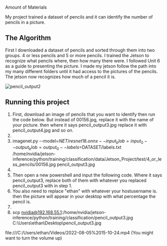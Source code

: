 Amount of Materials

My project trained a dataset of pencils and it can identify the number of pencils in a picture.


## The Algorithm

First I downloaded a dataset of pencils and sorted through them into two groups. 4 or less pencils and 5 or more pencils. I trained the Jetson to recognize what pencils where, then how many there were. I followed Unit 6 as a guide to presenting the picture. I made my jetson follow the path into my many different folders until it had access to the pictures of the pencils. The jetson now recognizes how much of a pencil it is.

![pencil_output2](https://user-images.githubusercontent.com/108011081/183142437-cac5dbfd-0908-4460-b7f7-7a567d3561cf.jpg)


## Running this project

1. First, download an image of pencils that you want to identify then run the code below. But instead of 00156.jpg, replace it with the name of your picture. then where it says pencil_output3.jpg replace it with pencil_output4.jpg and so on.
2. 
3. imagenet.py --model=$NET/resnet18.onnx --input_blob=input_0 --output_blob=output_0 --labels=$DATASET/labels.txt /home/nvidia/jetson-inference/python/training/classification/data/Jetson_Project/test/4_or_less_pencils/00156.jpg pencil_output3.jpg
4. 
5. Then open a new powershell and input the following code. Where it says pencil_output3, replace both of them with whatever you replaced pencil_output3 with in step 1.
6. You also need to replace "ethan" with whatever your hostusername is. then the picture will appear in your desktop with what percentage the pencil is.
7. 
8. scp nvidia@192.168.55.1:/home/nvidia/jetson-inference/python/training/classification/pencil_output3.jpg C:\Users\ethan\Desktop\pencil_output3.jpg

file:///C:/Users/ethan/Videos/2022-08-05%2015-10-24.mp4
(You might want to turn the volume up)
